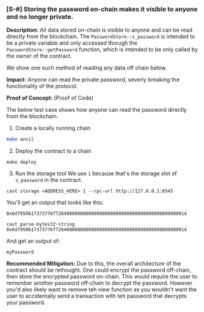 ### [S-#] Storing the password on-chain makes it visible to anyone and no longer private.

**Description:** All data stored on-chain is visible to anyone and can be read directly from the blockchain. The `PasswordStore::s_password` is intended to be a private variable and only accessed through the `PasswordStore::getPassword` function, which is intended to be only called by the owner of the contract.

We show one such method of reading any data off chain below.

**Impact:** Anyone can read the private password, severly breaking the functionality of the protocol. 

**Proof of Concept:** (Proof of Code)

The below test case shows how anyone can read the password directly from the blockchain.

1. Create a locally running chain
```bash
make anvil
```

2. Deploy the contract to a chain

```
make deploy
```

3. Run the storage tool
We use `1` because that's the storage slot of `s_password` in the contract. 
```
cast storage <ADDRESS_HERE> 1 --rpc-url http://127.0.0.1:8545
```

You'll get an output that looks like this:

`0x6d7950617373776f726400000000000000000000000000000000000000000014`

```
cast parse-bytes32-string 0x6d7950617373776f726400000000000000000000000000000000000000000014
```

And get an output of:

```
myPassword
```

**Recommended Mitigation:** Due to this, the overall architecture of the contract should be rethought. One could encrypt the password off-chain, then store the encrypted password on-chain. This would require the user to remember another password off-chain to decrypt the password. However you'd also likely want to remove teh view function as you wouldn't want the user to accidentally send a transaction with teh password that decrypts your password.

